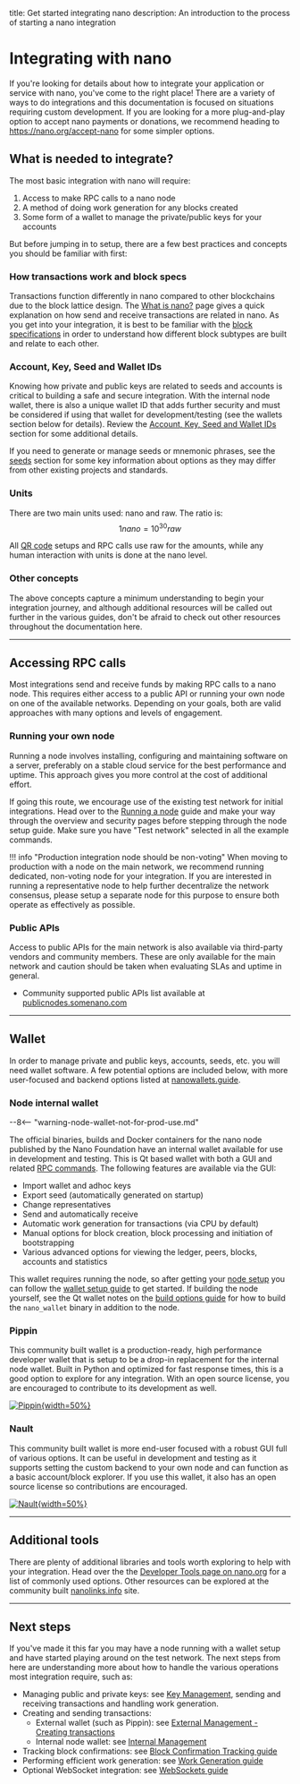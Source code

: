 title: Get started integrating nano
description: An introduction to the process of starting a nano integration

# Integrating with nano

If you're looking for details about how to integrate your application or service with nano, you've come to the right place! There are a variety of ways to do integrations and this documentation is focused on situations requiring custom development. If you are looking for a more plug-and-play option to accept nano payments or donations, we recommend heading to https://nano.org/accept-nano for some simpler options.

## What is needed to integrate?

The most basic integration with nano will require:

1. Access to make RPC calls to a nano node
1. A method of doing work generation for any blocks created
1. Some form of a wallet to manage the private/public keys for your accounts

But before jumping in to setup, there are a few best practices and concepts you should be familiar with first:

### How transactions work and block specs

Transactions function differently in nano compared to other blockchains due to the block lattice design. The [What is nano?](../what-is-nano/overview.md) page gives a quick explanation on how send and receive transactions are related in nano. As you get into your integration, it is best to be familiar with the [block specifications](the-basics.md#blocks-specifications) in order to understand how different block subtypes are built and relate to each other.

### Account, Key, Seed and Wallet IDs

Knowing how private and public keys are related to seeds and accounts is critical to building a safe and secure integration. With the internal node wallet, there is also a unique wallet ID that adds further security and must be considered if using that wallet for development/testing (see the wallets section below for details). Review the [Account, Key, Seed and Wallet IDs](the-basics.md#account-key-seed-and-wallet-ids) section for some additional details.

If you need to generate or manage seeds or mnemonic phrases, see the [seeds](key-management.md#seeds) section for some key information about options as they may differ from other existing projects and standards.

### Units

There are two main units used: nano and raw. The ratio is:
$$
1 nano = 10^{30} raw
$$

All [QR code](the-basics.md#uri-and-qr-code-standards) setups and RPC calls use raw for the amounts, while any human interaction with units is done at the nano level.

### Other concepts

The above concepts capture a minimum understanding to begin your integration journey, and although additional resources will be called out further in the various guides, don't be afraid to check out other resources throughout the documentation here.

---

## Accessing RPC calls

Most integrations send and receive funds by making RPC calls to a nano node. This requires either access to a public API or running your own node on one of the available networks. Depending on your goals, both are valid approaches with many options and levels of engagement.

### Running your own node

Running a node involves installing, configuring and maintaining software on a server, preferably on a stable cloud service for the best performance and uptime. This approach gives you more control at the cost of additional effort.

If going this route, we encourage use of the existing test network for initial integrations. Head over to the [Running a node](../running-a-node/overview.md) guide and make your way through the overview and security pages before stepping through the node setup guide. Make sure you have "Test network" selected in all the example commands.

!!! info "Production integration node should be non-voting"
	When moving to production with a node on the main network, we recommend running dedicated, non-voting node for your integration. If you are interested in running a representative node to help further decentralize the network consensus, please setup a separate node for this purpose to ensure both operate as effectively as possible.

### Public APIs

Access to public APIs for the main network is also available via third-party vendors and community members. These are only available for the main network and caution should be taken when evaluating SLAs and uptime in general.

- Community supported public APIs list available at [publicnodes.somenano.com](https://publicnodes.somenano.com/)

---

## Wallet

In order to manage private and public keys, accounts, seeds, etc. you will need wallet software. A few potential options are included below, with more user-focused and backend options listed at [nanowallets.guide](https://nanowallets.guide).

### Node internal wallet

--8<-- "warning-node-wallet-not-for-prod-use.md"

The official binaries, builds and Docker containers for the nano node published by the Nano Foundation have an internal wallet available for use in development and testing. This is Qt based wallet with both a GUI and related [RPC commands](../commands/rpc-protocol.md#wallet-rpcs). The following features are available via the GUI:

- Import wallet and adhoc keys
- Export seed (automatically generated on startup)
- Change representatives
- Send and automatically receive
- Automatic work generation for transactions (via CPU by default)
- Manual options for block creation, block processing and initiation of bootstrapping
- Various advanced options for viewing the ledger, peers, blocks, accounts and statistics

This wallet requires running the node, so after getting your [node setup](../running-a-node/node-setup.md) you can follow the [wallet setup guide](/running-a-node/wallet-setup.md) to get started. If building the node yourself, see the Qt wallet notes on the [build options guide](../integration-guides/build-options.md) for how to build the `nano_wallet` binary in addition to the node.

### Pippin

This community built wallet is a production-ready, high performance developer wallet that is setup to be a drop-in replacement for the internal node wallet. Built in Python and optimized for fast response times, this is a good option to explore for any integration. With an open source license, you are encouraged to contribute to its development as well.

[![Pippin](https://opengraph.githubassets.com/38565027a4d84e26310588fd4712b3cf836745cbe2b4a20ac44590225da01765/appditto/pippin_nano_wallet){width=50%}](https://github.com/appditto/pippin_nano_wallet)


### Nault

This community built wallet is more end-user focused with a robust GUI full of various options. It can be useful in development and testing as it supports setting the custom backend to your own node and can function as a basic account/block explorer. If you use this wallet, it also has an open source license so contributions are encouraged.


[![Nault](https://repository-images.githubusercontent.com/274627453/14c0c180-bc4a-11ea-82e9-cc23b8b5a718){width=50%}](https://github.com/Nault/Nault)

---

## Additional tools

There are plenty of additional libraries and tools worth exploring to help with your integration. Head over the the [Developer Tools page on nano.org](https://nano.org/tools) for a list of commonly used options. Other resources can be explored at the community built [nanolinks.info](https://nanolinks.info/) site.

---

## Next steps

If you've made it this far you may have a node running with a wallet setup and have started playing around on the test network. The next steps from here are understanding more about how to handle the various operations most integration require, such as:

- Managing public and private keys: see [Key Management](key-management.md), sending and receiving transactions and handling work generation.
- Creating and sending transactions:
  - External wallet (such as Pippin): see [External Management - Creating transactions](key-management.md#creating-transactions)
  - Internal node wallet: see [Internal Management](key-management.md#internal-management)
- Tracking block confirmations: see [Block Confirmation Tracking guide](block-confirmation-tracking.md)
- Performing efficient work generation: see [Work Generation guide](work-generation.md)
- Optional WebSocket integration: see [WebSockets guide](websockets.md)

